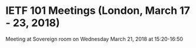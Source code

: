 # IETF 101 Meetings (London, March 17 - 23, 2018)

Meeting at Sovereign room on Wednesday March 21, 2018 at 15:20-16:50
